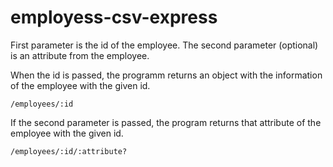 # employess-csv-express

First parameter is the id of the employee.
The second parameter (optional) is an attribute from the employee.

When the id is passed, the programm returns an object with the information of the employee with the given id. 
```
/employees/:id
```

If the second parameter is passed, the program returns that attribute of the employee with the given id.
```
/employees/:id/:attribute?
```
